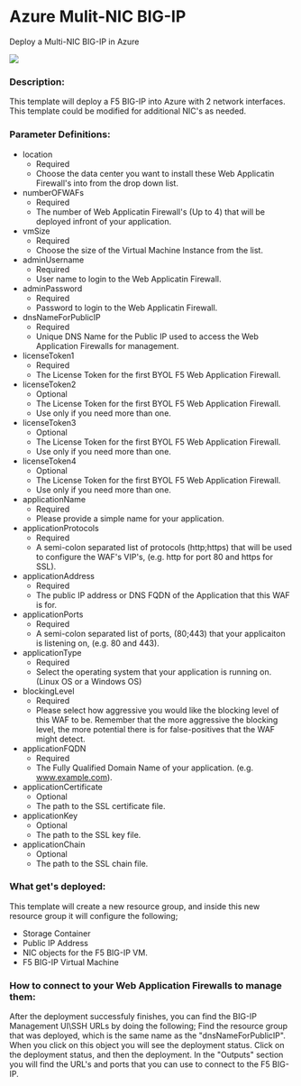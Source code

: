 # Azure Mulit-NIC BIG-IP
Deploy a Multi-NIC BIG-IP in Azure  

<a href="https://portal.azure.com/#create/Microsoft.Template/uri/https%3A%2F%2Fraw.githubusercontent.com%2Ftstanley93%2FAzure-Multi-NIC%2Fmaster%2FAzure-Multi-NIC%2FAzure-Multi-NIC%2Fazuredeploy.json" target="_blank">
    <img src="http://azuredeploy.net/deploybutton.png"/>
</a>

### Description:
This template will deploy a F5 BIG-IP into Azure with 2 network interfaces.  This template could be modified for additional NIC's as needed.

### Parameter Definitions: ###

* location
  * Required
  * Choose the data center you want to install these Web Applicatin Firewall's into from the drop down list.
* numberOFWAFs
  * Required
  * The number of Web Applicatin Firewall's (Up to 4) that will be deployed infront of your application.
* vmSize
  * Required
  * Choose the size of the Virtual Machine Instance from the list.
* adminUsername
  * Required
  * User name to login to the Web Applicatin Firewall.
* adminPassword
  * Required
  * Password to login to the Web Applicatin Firewall.
* dnsNameForPublicIP
  * Required
  * Unique DNS Name for the Public IP used to access the Web Application Firewalls for management.
* licenseToken1
  * Required
  * The License Token for the first BYOL F5 Web Application Firewall.
* licenseToken2
  * Optional
  * The License Token for the first BYOL F5 Web Application Firewall.
  * Use only if you need more than one.
* licenseToken3
  * Optional
  * The License Token for the first BYOL F5 Web Application Firewall.
  * Use only if you need more than one.
* licenseToken4
  * Optional
  * The License Token for the first BYOL F5 Web Application Firewall.
  * Use only if you need more than one.
* applicationName
  * Required
  * Please provide a simple name for your application.
* applicationProtocols
  * Required
  * A semi-colon separated list of protocols (http;https) that will be used to configure the WAF's VIP's, (e.g. http for port 80 and https for SSL).
* applicationAddress
  * Required
  * The public IP address or DNS FQDN of the Application that this WAF is for.
* applicationPorts
  * Required
  * A semi-colon separated list of ports, (80;443) that your applicaiton is listening on, (e.g. 80 and 443).
* applicationType
  * Required
  * Select the operating system that your application is running on. (Linux OS or a Windows OS)
* blockingLevel
  * Required
  * Please select how aggressive you would like the blocking level of this WAF to be.  Remember that the more aggressive the blocking level, the more potential there is for false-positives that the WAF might detect.
* applicationFQDN
  * Required
  * The Fully Qualified Domain Name of your application. (e.g. www.example.com).
* applicationCertificate
  * Optional
  * The path to the SSL certificate file.
* applicationKey
  * Optional
  * The path to the SSL key file.
* applicationChain
  * Optional
  * The path to the SSL chain file.


### What get's deployed:

This template will create a new resource group, and inside this new resource group it will configure the following;

* Storage Container
* Public IP Address
* NIC objects for the F5 BIG-IP VM.
* F5 BIG-IP Virtual Machine

### How to connect to your Web Application Firewalls to manage them:

After the deployment successfuly finishes, you can find the BIG-IP Management UI\SSH URLs by doing the following;  Find the resource group that was deployed, which is the same name as the "dnsNameForPublicIP".  When you click on this object you will see the deployment status.  Click on the deployment status, and then the deployment.  In the "Outputs" section you will find the URL's and ports that you can use to connect to the F5 BIG-IP. 